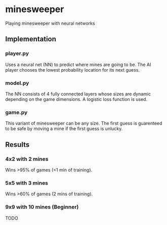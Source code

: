 # minesweeper

Playing minesweeper with neural networks

## Implementation

### player.py

Uses a neural net (NN) to predict where mines are going to be. The AI player
chooses the lowest probability location for its next guess.

### model.py

The NN consists of 4 fully connected layers whose sizes are dynamic depending
on the game dimensions. A logistic loss function is used.

### game.py

This variant of minesweeper can be any size. The first guess is guarenteed to
be safe by moving a mine if the first guess is unlucky.

## Results

### 4x2 with 2 mines

Wins >95% of games (<1 min of training).

### 5x5 with 3 mines

Wins >60% of games (2 mins of training).

### 9x9 with 10 mines (Beginner)

TODO
